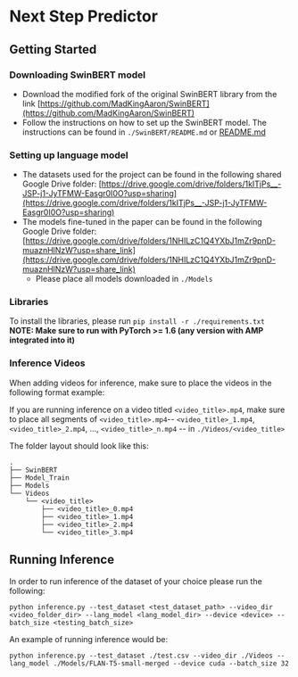 # Next Step Predictor

## Getting Started

### Downloading SwinBERT model
* Download the modified fork of the original SwinBERT library from the link [https://github.com/MadKingAaron/SwinBERT](https://github.com/MadKingAaron/SwinBERT)
* Follow the instructions on how to set up the SwinBERT model. The instructions can be found in `./SwinBERT/README.md` or [README.md](https://github.com/MadKingAaron/SwinBERT/blob/main/README.md)

### Setting up language model
* The datasets used for the project can be found in the following shared Google Drive folder: [https://drive.google.com/drive/folders/1kITjPs__-JSP-j1-JyTFMW-Easgr0I0O?usp=sharing](https://drive.google.com/drive/folders/1kITjPs__-JSP-j1-JyTFMW-Easgr0I0O?usp=sharing)
* The models fine-tuned in the paper can be found in the following Google Drive folder: [https://drive.google.com/drive/folders/1NHILzC1Q4YXbJ1mZr9pnD-muaznHlNzW?usp=share_link](https://drive.google.com/drive/folders/1NHILzC1Q4YXbJ1mZr9pnD-muaznHlNzW?usp=share_link)
    * Please place all models downloaded in `./Models`

### Libraries 
To install the libraries, please run `pip install -r ./requirements.txt`
**NOTE: Make sure to run with PyTorch >= 1.6 (any version with AMP integrated into it)**


### Inference Videos
When adding videos for inference, make sure to place the videos in the following format example:

If you are running inference on a video titled `<video_title>.mp4`, make sure to place all segments of `<video_title>.mp4`-- `<video_title>_1.mp4`, `<video_title>_2.mp4`, ..., `<video_title>_n.mp4` -- in `./Videos/<video_title>`

The folder layout should look like this:
```plaintext
.
├── SwinBERT
├── Model_Train
├── Models
└── Videos
    └── <video_title>
        ├── <video_title>_0.mp4
        ├── <video_title>_1.mp4
        ├── <video_title>_2.mp4
        └── <video_title>_3.mp4
```



## Running Inference
In order to run inference of the dataset of your choice please run the following:

`python inference.py --test_dataset <test_dataset_path> --video_dir <video_folder_dir> --lang_model <lang_model_dir> --device <device> --batch_size <testing_batch_size>`


An example of running inference would be:

`python inference.py --test_dataset ./test.csv --video_dir ./Videos --lang_model ./Models/FLAN-T5-small-merged --device cuda --batch_size 32`